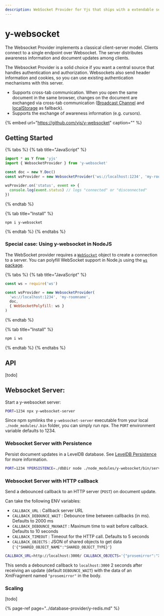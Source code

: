 ```yaml
---
description: WebSocket Provider for Yjs that ships with a extendable server implementation
---
```


# y-websocket

The Websocket Provider implements a classical client-server model. Clients connect to a single endpoint over Websocket. The server distributes awareness information and document updates among clients.

The Websocket Provider is a solid choice if you want a central source that handles authentication and authorization. Websockets also send header information and cookies, so you can use existing authentication mechanisms with this server.

* Supports cross-tab communication. When you open the same document in the same browser, changes on the document are exchanged via cross-tab communication \([Broadcast Channel](https://developer.mozilla.org/en-US/docs/Web/API/Broadcast_Channel_API) and [localStorage](https://developer.mozilla.org/en-US/docs/Web/API/Window/localStorage) as fallback\).
* Supports the exchange of awareness information \(e.g. cursors\).

{% embed url="https://github.com/yjs/y-websocket" caption="" %}

## Getting Started

{% tabs %}
{% tab title="JavaScript" %}
```javascript
import * as Y from 'yjs'
import { WebsocketProvider } from 'y-websocket'

const doc = new Y.Doc()
const wsProvider = new WebsocketProvider('ws://localhost:1234', 'my-roomname', doc)

wsProvider.on('status', event => {
  console.log(event.status) // logs "connected" or "disconnected"
})
```
{% endtab %}

{% tab title="Install" %}
```
npm i y-websocket
```
{% endtab %}
{% endtabs %}

### Special case: Using y-websocket in NodeJS

The WebSocket provider requires a [`WebSocket`](https://developer.mozilla.org/en-US/docs/Web/API/WebSocket) object to create a connection to a server. You can polyfill WebSocket support in Node.js using the [`ws` package](https://www.npmjs.com/package/ws).

{% tabs %}
{% tab title="JavaScript" %}
```javascript
const ws = require('ws')

const wsProvider = new WebsocketProvider(
  'ws://localhost:1234', 'my-roomname',
  doc,
  { WebSocketPolyfill: ws }
)
```
{% endtab %}

{% tab title="Install" %}
```bash
npm i ws
```
{% endtab %}
{% endtabs %}

## API

\[todo\]

## Websocket Server:

Start a y-websocket server:

```bash
PORT=1234 npx y-websocket-server
```

Since npm symlinks the `y-websocket-server` executable from your local `./node_modules/.bin` folder, you can simply run npx. The `PORT` environment variable defaults to 1234.

### Websocket Server with Persistence

Persist document updates in a LevelDB database. See [LevelDB Persistence](../database-provider/y-leveldb.md) for more information.

```bash
PORT=1234 YPERSISTENCE=./dbDir node ./node_modules/y-websocket/bin/server.js
```

### Websocket Server with HTTP callback

Send a debounced callback to an HTTP server \(`POST`\) on document update.

Can take the following ENV variables:

* `CALLBACK_URL` : Callback server URL
* `CALLBACK_DEBOUNCE_WAIT` : Debounce time between callbacks \(in ms\). Defaults to 2000 ms 
* `CALLBACK_DEBOUNCE_MAXWAIT` : Maximum time to wait before callback. Defaults to 10 seconds
* `CALLBACK_TIMEOUT` : Timeout for the HTTP call. Defaults to 5 seconds
* `CALLBACK_OBJECTS` : JSON of shared objects to get data \(`'{"SHARED_OBJECT_NAME":"SHARED_OBJECT_TYPE}'`\)

```bash
CALLBACK_URL=http://localhost:3000/ CALLBACK_OBJECTS='{"prosemirror":"XmlFragment"}' npm start
```

This sends a debounced callback to `localhost:3000` 2 seconds after receiving an update \(default `DEBOUNCE_WAIT`\) with the data of an XmlFragment named `"prosemirror"` in the body.

### Scaling

\[todo\]

{% page-ref page="../database-provider/y-redis.md" %}



